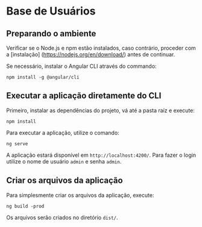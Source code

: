 # Base de Usuários

## Preparando o ambiente

Verificar se o Node.js e npm estão instalados, caso contrário, proceder com a [instalação] (https://nodejs.org/en/download/) antes de continuar.

Se necessário, instalar o Angular CLI através do commando:

```
npm install -g @angular/cli
```

## Executar a aplicação diretamente do CLI

Primeiro, instalar as dependências do projeto, vá até a pasta raíz e execute:

```
npm install
```

Para executar a aplicação, utilize o comando:

```
ng serve
```

A aplicação estará disponível em `http://localhost:4200/`. Para fazer o login utilize o nome de usuário `admin` e senha `admin`.

## Criar os arquivos da aplicação

Para simplesmente criar os arquivos da aplicação, execute:

```
ng build -prod
```

Os arquivos serão criados no diretório `dist/`.
